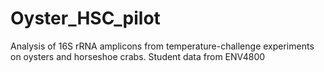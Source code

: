 # Oyster_HSC_pilot
Analysis of 16S rRNA amplicons from temperature-challenge experiments on oysters and horseshoe crabs. Student data from ENV4800
